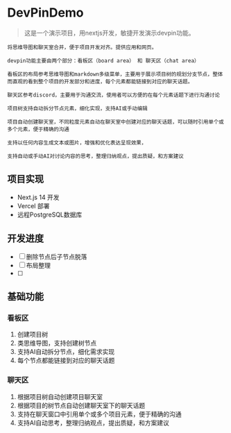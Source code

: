 # DevPinDemo
> 这是一个演示项目，用nextjs开发，敏捷开发演示devpin功能。

```
将思维导图和聊天室合并，便于项目开发对齐。提供应用和网页。

devpin功能主要由两个部分：看板区（board area） 和 聊天区（chat area）

看板区的布局参考思维导图和markdown多级菜单，主要用于展示项目树的规划分支节点，整体而直观的看到整个项目的开发部分和进度，每个元素都能链接到对应的聊天话题。

聊天区参考discord，主要用于沟通交流，使用者可以方便的在每个元素话题下进行沟通讨论

项目树支持自动拆分节点元素，细化实现，支持AI或手动编辑

项目自动创建聊天室，不同粒度元素自动在聊天室中创建对应的聊天话题，可以随时引用单个或多个元素，便于精确的沟通

支持以任何内容生成文本或图片，增强和优化表达呈现效果，

支持自动或手动AI对讨论内容的思考，整理归纳观点，提出质疑，和方案建议
```

## 项目实现
- Next.js 14 开发
- Vercel 部署
- 远程PostgreSQL数据库



## 开发进度

- [ ] 删除节点后子节点脱落
- [ ] 布局整理
- [ ] 





## 基础功能

###  看板区
1. 创建项目树
2. 类思维导图，支持创建树节点
3. 支持AI自动拆分节点，细化需求实现
4. 每个节点都能链接到对应的聊天话题

### 聊天区
1. 根据项目树自动创建项目聊天室
2. 根据项目的树节点自动创建聊天室下的聊天话题
3. 支持在聊天窗口中引用单个或多个项目元素，便于精确的沟通
4. 支持AI自动思考，整理归纳观点，提出质疑，和方案建议
